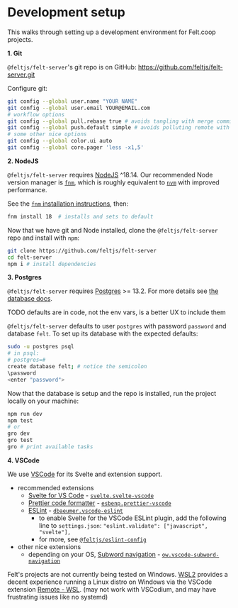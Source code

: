 # Development setup

This walks through setting up a development environment for Felt.coop projects.

**1. Git**

`@feltjs/felt-server`'s git repo is on GitHub: <https://github.com/feltjs/felt-server.git>

Configure git:

```bash
git config --global user.name "YOUR NAME"
git config --global user.email YOUR@EMAIL.com
# workflow options
git config --global pull.rebase true # avoids tangling with merge commits on pull
git config --global push.default simple # avoids polluting remote with local branches
# some other nice options
git config --global color.ui auto
git config --global core.pager 'less -x1,5'
```

**2. NodeJS**

`@feltjs/felt-server` requires [NodeJS](https://nodejs.org) ^18.14.
Our recommended Node version manager is [`fnm`](https://github.com/Schniz/fnm),
which is roughly equivalent to [`nvm`](https://github.com/nvm-sh/nvm) with improved performance.

See the [`fnm` installation instructions](https://github.com/Schniz/fnm/), then:

```bash
fnm install 18  # installs and sets to default
```

Now that we have git and Node installed,
clone the `@feltjs/felt-server` repo and install with `npm`:

```bash
git clone https://github.com/feltjs/felt-server
cd felt-server
npm i # install dependencies
```

**3. Postgres**

`@feltjs/felt-server` requires [Postgres](https://nodejs.org) >= 13.2.
For more details see
[the database docs](https://github.com/feltjs/felt-server/tree/main/src/db).

TODO defaults are in code, not the env vars, is a better UX to include them

`@feltjs/felt-server` defaults to user `postgres` with password `password` and database `felt`.
To set up its database with the expected defaults:

```bash
sudo -u postgres psql
# in psql:
# postgres=#
create database felt; # notice the semicolon
\password
<enter "password">
```

Now that the database is setup and the repo is installed,
run the project locally on your machine:

```bash
npm run dev
npm test
# or
gro dev
gro test
gro # print available tasks
```

**4. VSCode**

We use [VSCode](https://code.visualstudio.com/) for its Svelte and extension support.

- recommended extensions
  - [Svelte for VS Code](https://github.com/sveltejs/language-tools) -
    [`svelte.svelte-vscode`](https://marketplace.visualstudio.com/items?itemName=svelte.svelte-vscode)
  - [Prettier code formatter](https://github.com/prettier/prettier-vscode) -
    [`esbenp.prettier-vscode`](https://marketplace.visualstudio.com/items?itemName=esbenp.prettier-vscode)
  - [ESLint](https://github.com/microsoft/vscode-eslint) -
    [`dbaeumer.vscode-eslint`](https://marketplace.visualstudio.com/items?itemName=dbaeumer.vscode-eslint)
    - to enable Svelte for the VSCode ESLint plugin, add the following line to `settings.json`:
      `"eslint.validate": ["javascript", "svelte"],`
    - for more, see [`@feltjs/eslint-config`](https://github.com/feltjs/eslint-config)
- other nice extensions
  - depending on your OS, [Subword navigation](https://github.com/ow--/vscode-subword-navigation) -
    [`ow.vscode-subword-navigation`](https://marketplace.visualstudio.com/items?itemName=ow.vscode-subword-navigation)

Felt's projects are not currently being tested on Windows.
[WSL2](https://docs.microsoft.com/en-us/windows/wsl/wsl2-install)
provides a decent experience running a Linux distro on Windows
via the VSCode extension
[Remote - WSL](https://marketplace.visualstudio.com/items?itemName=ms-vscode-remote.remote-wsl).
(may not work with VSCodium, and may have frustrating issues like no systemd)
